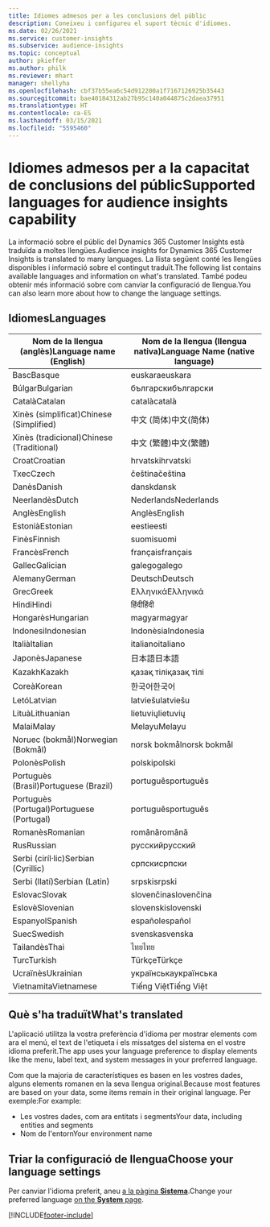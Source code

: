 ```yaml
---
title: Idiomes admesos per a les conclusions del públic
description: Coneixeu i configureu el suport tècnic d'idiomes.
ms.date: 02/26/2021
ms.service: customer-insights
ms.subservice: audience-insights
ms.topic: conceptual
author: pkieffer
ms.author: philk
ms.reviewer: mhart
manager: shellyha
ms.openlocfilehash: cbf37b55ea6c54d912200a1f7167126925b35443
ms.sourcegitcommit: bae40184312ab27b95c140a044875c2daea37951
ms.translationtype: HT
ms.contentlocale: ca-ES
ms.lasthandoff: 03/15/2021
ms.locfileid: "5595460"
---
```

# <a name="supported-languages-for-audience-insights-capability"></a><span data-ttu-id="f8bfd-103">Idiomes admesos per a la capacitat de conclusions del públic</span><span class="sxs-lookup"><span data-stu-id="f8bfd-103">Supported languages for audience insights capability</span></span>

<span data-ttu-id="f8bfd-104">La informació sobre el públic del Dynamics 365 Customer Insights està traduïda a moltes llengües.</span><span class="sxs-lookup"><span data-stu-id="f8bfd-104">Audience insights for Dynamics 365 Customer Insights is translated to many languages.</span></span> <span data-ttu-id="f8bfd-105">La llista següent conté les llengües disponibles i informació sobre el contingut traduït.</span><span class="sxs-lookup"><span data-stu-id="f8bfd-105">The following list contains available languages and information on what's translated.</span></span> <span data-ttu-id="f8bfd-106">També podeu obtenir més informació sobre com canviar la configuració de llengua.</span><span class="sxs-lookup"><span data-stu-id="f8bfd-106">You can also learn more about how to change the language settings.</span></span> 

## <a name="languages"></a><span data-ttu-id="f8bfd-107">Idiomes</span><span class="sxs-lookup"><span data-stu-id="f8bfd-107">Languages</span></span>

| <span data-ttu-id="f8bfd-108">Nom de la llengua (anglès)</span><span class="sxs-lookup"><span data-stu-id="f8bfd-108">Language name (English)</span></span>|  <span data-ttu-id="f8bfd-109">Nom de la llengua (llengua nativa)</span><span class="sxs-lookup"><span data-stu-id="f8bfd-109">Language Name (native language)</span></span> |
| ------------- | ------------- |
| <span data-ttu-id="f8bfd-110">Basc</span><span class="sxs-lookup"><span data-stu-id="f8bfd-110">Basque</span></span> | <span data-ttu-id="f8bfd-111">euskara</span><span class="sxs-lookup"><span data-stu-id="f8bfd-111">euskara</span></span> |
| <span data-ttu-id="f8bfd-112">Búlgar</span><span class="sxs-lookup"><span data-stu-id="f8bfd-112">Bulgarian</span></span> | <span data-ttu-id="f8bfd-113">български</span><span class="sxs-lookup"><span data-stu-id="f8bfd-113">български</span></span> |
| <span data-ttu-id="f8bfd-114">Català</span><span class="sxs-lookup"><span data-stu-id="f8bfd-114">Catalan</span></span> | <span data-ttu-id="f8bfd-115">català</span><span class="sxs-lookup"><span data-stu-id="f8bfd-115">català</span></span> |
| <span data-ttu-id="f8bfd-116">Xinès (simplificat)</span><span class="sxs-lookup"><span data-stu-id="f8bfd-116">Chinese (Simplified)</span></span> | <span data-ttu-id="f8bfd-117">中文 (简体)</span><span class="sxs-lookup"><span data-stu-id="f8bfd-117">中文(简体)</span></span> |
| <span data-ttu-id="f8bfd-118">Xinès (tradicional)</span><span class="sxs-lookup"><span data-stu-id="f8bfd-118">Chinese (Traditional)</span></span> | <span data-ttu-id="f8bfd-119">中文 (繁體)</span><span class="sxs-lookup"><span data-stu-id="f8bfd-119">中文(繁體)</span></span> |
| <span data-ttu-id="f8bfd-120">Croat</span><span class="sxs-lookup"><span data-stu-id="f8bfd-120">Croatian</span></span> | <span data-ttu-id="f8bfd-121">hrvatski</span><span class="sxs-lookup"><span data-stu-id="f8bfd-121">hrvatski</span></span> |
| <span data-ttu-id="f8bfd-122">Txec</span><span class="sxs-lookup"><span data-stu-id="f8bfd-122">Czech</span></span> | <span data-ttu-id="f8bfd-123">čeština</span><span class="sxs-lookup"><span data-stu-id="f8bfd-123">čeština</span></span> |
| <span data-ttu-id="f8bfd-124">Danès</span><span class="sxs-lookup"><span data-stu-id="f8bfd-124">Danish</span></span> | <span data-ttu-id="f8bfd-125">dansk</span><span class="sxs-lookup"><span data-stu-id="f8bfd-125">dansk</span></span> |
| <span data-ttu-id="f8bfd-126">Neerlandès</span><span class="sxs-lookup"><span data-stu-id="f8bfd-126">Dutch</span></span> | <span data-ttu-id="f8bfd-127">Nederlands</span><span class="sxs-lookup"><span data-stu-id="f8bfd-127">Nederlands</span></span> |
| <span data-ttu-id="f8bfd-128">Anglès</span><span class="sxs-lookup"><span data-stu-id="f8bfd-128">English</span></span> | <span data-ttu-id="f8bfd-129">Anglès</span><span class="sxs-lookup"><span data-stu-id="f8bfd-129">English</span></span> |
| <span data-ttu-id="f8bfd-130">Estonià</span><span class="sxs-lookup"><span data-stu-id="f8bfd-130">Estonian</span></span> | <span data-ttu-id="f8bfd-131">eesti</span><span class="sxs-lookup"><span data-stu-id="f8bfd-131">eesti</span></span> |
| <span data-ttu-id="f8bfd-132">Finès</span><span class="sxs-lookup"><span data-stu-id="f8bfd-132">Finnish</span></span> | <span data-ttu-id="f8bfd-133">suomi</span><span class="sxs-lookup"><span data-stu-id="f8bfd-133">suomi</span></span> |
| <span data-ttu-id="f8bfd-134">Francès</span><span class="sxs-lookup"><span data-stu-id="f8bfd-134">French</span></span> | <span data-ttu-id="f8bfd-135">français</span><span class="sxs-lookup"><span data-stu-id="f8bfd-135">français</span></span> |
| <span data-ttu-id="f8bfd-136">Gallec</span><span class="sxs-lookup"><span data-stu-id="f8bfd-136">Galician</span></span> | <span data-ttu-id="f8bfd-137">galego</span><span class="sxs-lookup"><span data-stu-id="f8bfd-137">galego</span></span> |
| <span data-ttu-id="f8bfd-138">Alemany</span><span class="sxs-lookup"><span data-stu-id="f8bfd-138">German</span></span> | <span data-ttu-id="f8bfd-139">Deutsch</span><span class="sxs-lookup"><span data-stu-id="f8bfd-139">Deutsch</span></span> |
| <span data-ttu-id="f8bfd-140">Grec</span><span class="sxs-lookup"><span data-stu-id="f8bfd-140">Greek</span></span> | <span data-ttu-id="f8bfd-141">Ελληνικά</span><span class="sxs-lookup"><span data-stu-id="f8bfd-141">Ελληνικά</span></span> |
| <span data-ttu-id="f8bfd-142">Hindi</span><span class="sxs-lookup"><span data-stu-id="f8bfd-142">Hindi</span></span> | <span data-ttu-id="f8bfd-143">हिंदी</span><span class="sxs-lookup"><span data-stu-id="f8bfd-143">हिंदी</span></span> |
| <span data-ttu-id="f8bfd-144">Hongarès</span><span class="sxs-lookup"><span data-stu-id="f8bfd-144">Hungarian</span></span> | <span data-ttu-id="f8bfd-145">magyar</span><span class="sxs-lookup"><span data-stu-id="f8bfd-145">magyar</span></span> |
| <span data-ttu-id="f8bfd-146">Indonesi</span><span class="sxs-lookup"><span data-stu-id="f8bfd-146">Indonesian</span></span> | <span data-ttu-id="f8bfd-147">Indonèsia</span><span class="sxs-lookup"><span data-stu-id="f8bfd-147">Indonesia</span></span> |
| <span data-ttu-id="f8bfd-148">Italià</span><span class="sxs-lookup"><span data-stu-id="f8bfd-148">Italian</span></span> | <span data-ttu-id="f8bfd-149">italiano</span><span class="sxs-lookup"><span data-stu-id="f8bfd-149">italiano</span></span> |
| <span data-ttu-id="f8bfd-150">Japonès</span><span class="sxs-lookup"><span data-stu-id="f8bfd-150">Japanese</span></span> | <span data-ttu-id="f8bfd-151">日本語</span><span class="sxs-lookup"><span data-stu-id="f8bfd-151">日本語</span></span> |
| <span data-ttu-id="f8bfd-152">Kazakh</span><span class="sxs-lookup"><span data-stu-id="f8bfd-152">Kazakh</span></span> | <span data-ttu-id="f8bfd-153">қазақ тілі</span><span class="sxs-lookup"><span data-stu-id="f8bfd-153">қазақ тілі</span></span> |
| <span data-ttu-id="f8bfd-154">Coreà</span><span class="sxs-lookup"><span data-stu-id="f8bfd-154">Korean</span></span> | <span data-ttu-id="f8bfd-155">한국어</span><span class="sxs-lookup"><span data-stu-id="f8bfd-155">한국어</span></span> |
| <span data-ttu-id="f8bfd-156">Letó</span><span class="sxs-lookup"><span data-stu-id="f8bfd-156">Latvian</span></span> | <span data-ttu-id="f8bfd-157">latviešu</span><span class="sxs-lookup"><span data-stu-id="f8bfd-157">latviešu</span></span> |
| <span data-ttu-id="f8bfd-158">Lituà</span><span class="sxs-lookup"><span data-stu-id="f8bfd-158">Lithuanian</span></span> | <span data-ttu-id="f8bfd-159">lietuvių</span><span class="sxs-lookup"><span data-stu-id="f8bfd-159">lietuvių</span></span> |
| <span data-ttu-id="f8bfd-160">Malai</span><span class="sxs-lookup"><span data-stu-id="f8bfd-160">Malay</span></span> | <span data-ttu-id="f8bfd-161">Melayu</span><span class="sxs-lookup"><span data-stu-id="f8bfd-161">Melayu</span></span> |
| <span data-ttu-id="f8bfd-162">Noruec (bokmål)</span><span class="sxs-lookup"><span data-stu-id="f8bfd-162">Norwegian (Bokmål)</span></span> | <span data-ttu-id="f8bfd-163">norsk bokmål</span><span class="sxs-lookup"><span data-stu-id="f8bfd-163">norsk bokmål</span></span> |
| <span data-ttu-id="f8bfd-164">Polonès</span><span class="sxs-lookup"><span data-stu-id="f8bfd-164">Polish</span></span> | <span data-ttu-id="f8bfd-165">polski</span><span class="sxs-lookup"><span data-stu-id="f8bfd-165">polski</span></span> |
| <span data-ttu-id="f8bfd-166">Portuguès (Brasil)</span><span class="sxs-lookup"><span data-stu-id="f8bfd-166">Portuguese (Brazil)</span></span> | <span data-ttu-id="f8bfd-167">português</span><span class="sxs-lookup"><span data-stu-id="f8bfd-167">português</span></span> |
| <span data-ttu-id="f8bfd-168">Portuguès (Portugal)</span><span class="sxs-lookup"><span data-stu-id="f8bfd-168">Portuguese (Portugal)</span></span> | <span data-ttu-id="f8bfd-169">português</span><span class="sxs-lookup"><span data-stu-id="f8bfd-169">português</span></span> |
| <span data-ttu-id="f8bfd-170">Romanès</span><span class="sxs-lookup"><span data-stu-id="f8bfd-170">Romanian</span></span> | <span data-ttu-id="f8bfd-171">română</span><span class="sxs-lookup"><span data-stu-id="f8bfd-171">română</span></span> |
| <span data-ttu-id="f8bfd-172">Rus</span><span class="sxs-lookup"><span data-stu-id="f8bfd-172">Russian</span></span> | <span data-ttu-id="f8bfd-173">pусский</span><span class="sxs-lookup"><span data-stu-id="f8bfd-173">pусский</span></span> |
| <span data-ttu-id="f8bfd-174">Serbi (ciríl·lic)</span><span class="sxs-lookup"><span data-stu-id="f8bfd-174">Serbian (Cyrillic)</span></span> | <span data-ttu-id="f8bfd-175">српски</span><span class="sxs-lookup"><span data-stu-id="f8bfd-175">српски</span></span> |
| <span data-ttu-id="f8bfd-176">Serbi (llatí)</span><span class="sxs-lookup"><span data-stu-id="f8bfd-176">Serbian (Latin)</span></span> | <span data-ttu-id="f8bfd-177">srpski</span><span class="sxs-lookup"><span data-stu-id="f8bfd-177">srpski</span></span> |
| <span data-ttu-id="f8bfd-178">Eslovac</span><span class="sxs-lookup"><span data-stu-id="f8bfd-178">Slovak</span></span> | <span data-ttu-id="f8bfd-179">slovenčina</span><span class="sxs-lookup"><span data-stu-id="f8bfd-179">slovenčina</span></span> |
| <span data-ttu-id="f8bfd-180">Eslovè</span><span class="sxs-lookup"><span data-stu-id="f8bfd-180">Slovenian</span></span> | <span data-ttu-id="f8bfd-181">slovenski</span><span class="sxs-lookup"><span data-stu-id="f8bfd-181">slovenski</span></span> |
| <span data-ttu-id="f8bfd-182">Espanyol</span><span class="sxs-lookup"><span data-stu-id="f8bfd-182">Spanish</span></span> | <span data-ttu-id="f8bfd-183">español</span><span class="sxs-lookup"><span data-stu-id="f8bfd-183">español</span></span> |
| <span data-ttu-id="f8bfd-184">Suec</span><span class="sxs-lookup"><span data-stu-id="f8bfd-184">Swedish</span></span> | <span data-ttu-id="f8bfd-185">svenska</span><span class="sxs-lookup"><span data-stu-id="f8bfd-185">svenska</span></span> |
| <span data-ttu-id="f8bfd-186">Tailandès</span><span class="sxs-lookup"><span data-stu-id="f8bfd-186">Thai</span></span> | <span data-ttu-id="f8bfd-187">ไทย</span><span class="sxs-lookup"><span data-stu-id="f8bfd-187">ไทย</span></span> |
| <span data-ttu-id="f8bfd-188">Turc</span><span class="sxs-lookup"><span data-stu-id="f8bfd-188">Turkish</span></span> | <span data-ttu-id="f8bfd-189">Türkçe</span><span class="sxs-lookup"><span data-stu-id="f8bfd-189">Türkçe</span></span> |
| <span data-ttu-id="f8bfd-190">Ucraïnès</span><span class="sxs-lookup"><span data-stu-id="f8bfd-190">Ukrainian</span></span> | <span data-ttu-id="f8bfd-191">українська</span><span class="sxs-lookup"><span data-stu-id="f8bfd-191">українська</span></span> |
| <span data-ttu-id="f8bfd-192">Vietnamita</span><span class="sxs-lookup"><span data-stu-id="f8bfd-192">Vietnamese</span></span> | <span data-ttu-id="f8bfd-193">Tiếng Việt</span><span class="sxs-lookup"><span data-stu-id="f8bfd-193">Tiếng Việt</span></span> |

## <a name="whats-translated"></a><span data-ttu-id="f8bfd-194">Què s'ha traduït</span><span class="sxs-lookup"><span data-stu-id="f8bfd-194">What's translated</span></span>

<span data-ttu-id="f8bfd-195">L'aplicació utilitza la vostra preferència d'idioma per mostrar elements com ara el menú, el text de l'etiqueta i els missatges del sistema en el vostre idioma preferit.</span><span class="sxs-lookup"><span data-stu-id="f8bfd-195">The app uses your language preference to display elements like the menu, label text, and system messages in your preferred language.</span></span>

<span data-ttu-id="f8bfd-196">Com que la majoria de característiques es basen en les vostres dades, alguns elements romanen en la seva llengua original.</span><span class="sxs-lookup"><span data-stu-id="f8bfd-196">Because most features are based on your data, some items remain in their original language.</span></span> <span data-ttu-id="f8bfd-197">Per exemple:</span><span class="sxs-lookup"><span data-stu-id="f8bfd-197">For example:</span></span>

- <span data-ttu-id="f8bfd-198">Les vostres dades, com ara entitats i segments</span><span class="sxs-lookup"><span data-stu-id="f8bfd-198">Your data, including entities and segments</span></span>
- <span data-ttu-id="f8bfd-199">Nom de l'entorn</span><span class="sxs-lookup"><span data-stu-id="f8bfd-199">Your environment name</span></span>

## <a name="choose-your-language-settings"></a><span data-ttu-id="f8bfd-200">Triar la configuració de llengua</span><span class="sxs-lookup"><span data-stu-id="f8bfd-200">Choose your language settings</span></span>  

<span data-ttu-id="f8bfd-201">Per canviar l'idioma preferit, aneu [a la pàgina **Sistema**](system.md).</span><span class="sxs-lookup"><span data-stu-id="f8bfd-201">Change your preferred language [on the **System** page](system.md).</span></span>


[!INCLUDE[footer-include](../includes/footer-banner.md)]